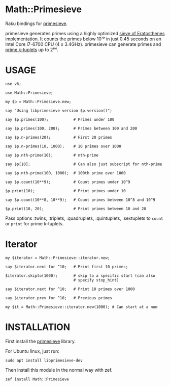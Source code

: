 Math::Primesieve
================

Raku bindings for [primesieve](http://primesieve.org/).


primesieve generates primes using a highly optimized <a
href="http://en.wikipedia.org/wiki/Sieve_of_Eratosthenes">sieve of
Eratosthenes</a> implementation. It counts the primes below 10¹⁰ in
just 0.45 seconds on an Intel Core i7-6700 CPU (4 x 3.4GHz).
primesieve can generate primes and <a
href="http://en.wikipedia.org/wiki/Prime_k-tuple">prime k-tuplets</a>
up to 2⁶⁴.

USAGE
=====

    use v6;

    use Math::Primesieve;

    my $p = Math::Primesieve.new;

    say "Using libprimesieve version $p.version()";

    say $p.primes(100);           # Primes under 100

    say $p.primes(100, 200);      # Primes between 100 and 200

    say $p.n-primes(20);          # First 20 primes

    say $p.n-primes(10, 1000);    # 10 primes over 1000

    say $p.nth-prime(10);         # nth-prime

    say $p[10];                   # Can also just subscript for nth-prime

    say $p.nth-prime(100, 1000);  # 100th prime over 1000

    say $p.count(10**9);          # Count primes under 10^9

    $p.print(10);                 # Print primes under 10

    say $p.count(10**8, 10**9);   # Count primes between 10^8 and 10^9

    $p.print(10, 20);             # Print primes between 10 and 20

Pass options :twins, :triplets, :quadruplets, :quintuplets,
:sextuplets to `count` or `print` for prime k-tuplets.

Iterator
========

    my $iterator = Math::Primesieve::iterator.new;

    say $iterator.next for ^10;   # Print first 10 primes;

    $iterator.skipto(1000);       # skip to a specific start (can also
                                  # specify stop_hint)

    say $iterator.next for ^10;   # Print 10 primes over 1000

    say $iterator.prev for ^10;   # Previous primes

    my $it = Math::Primesieve::iterator.new(1000); # Can start at a num

INSTALLATION
============

First install the
[primesieve](https://github.com/kimwalisch/primesieve) library.

For Ubuntu linux, just run:
```
sudo apt install libprimesieve-dev
```

Then install this module in the normal way with zef.

    zef install Math::Primesieve
